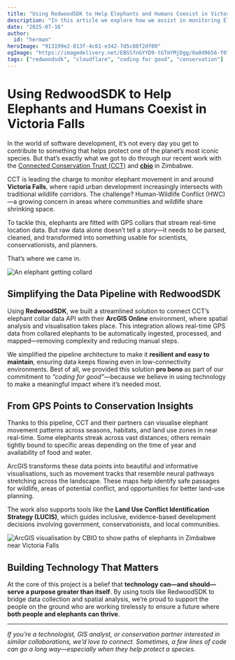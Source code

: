 ```yaml
---
title: "Using RedwoodSDK to Help Elephants and Humans Coexist in Victoria Falls."
description: "In this article we explore how we assist in monitoring Elephants in Southern Africa with RedwoodSDK."
date: "2025-07-16"
author:
  id: "herman"
heroImage: "913199e2-813f-4c61-e342-7d5c88f2df00"
ogImage: "https://imagedelivery.net/EBSSfnGYYD9-tGTmYMjDgg/0a0d9656-f074-43bc-110d-1d1a35338c00/public"
tags: ["redwoodsdk", "cloudflare", "coding for good", "conservation"]
---
```

# Using RedwoodSDK to Help Elephants and Humans Coexist in Victoria Falls

In the world of software development, it’s not every day you get to contribute to something that helps protect one of the planet’s most iconic species. But that’s exactly what we got to do through our recent work with the [Connected Conservation Trust (CCT)](https://www.connectedconservation.com/) and [**cbio**](https://za.linkedin.com/in/craig-beech-98101318) in Zimbabwe.

CCT is leading the charge to monitor elephant movement in and around **Victoria Falls**, where rapid urban development increasingly intersects with traditional wildlife corridors. The challenge? Human-Wildlife Conflict (HWC)—a growing concern in areas where communities and wildlife share shrinking space.

To tackle this, elephants are fitted with GPS collars that stream real-time location data. But raw data alone doesn’t tell a story—it needs to be parsed, cleaned, and transformed into something usable for scientists, conservationists, and planners.

That’s where we came in.

![An elephant getting collard](https://imagedelivery.net/EBSSfnGYYD9-tGTmYMjDgg/c503d290-ee61-4a65-3d24-ee6e7372a400/public)

## Simplifying the Data Pipeline with RedwoodSDK

Using **RedwoodSDK**, we built a streamlined solution to connect CCT’s elephant collar data API with their **ArcGIS Online** environment, where spatial analysis and visualisation takes place. This integration allows real-time GPS data from collared elephants to be automatically ingested, processed, and mapped—removing complexity and reducing manual steps.

We simplified the pipeline architecture to make it **resilient and easy to maintain**, ensuring data keeps flowing even in low-connectivity environments. Best of all, we provided this solution **pro bono** as part of our commitment to _“coding for good”_—because we believe in using technology to make a meaningful impact where it’s needed most.

## From GPS Points to Conservation Insights

Thanks to this pipeline, CCT and their partners can visualise elephant movement patterns across seasons, habitats, and land use zones in near real-time. Some elephants streak across vast distances; others remain tightly bound to specific areas depending on the time of year and availability of food and water.

ArcGIS transforms these data points into beautiful and informative visualisations, such as movement tracks that resemble neural pathways stretching across the landscape. These maps help identify safe passages for wildlife, areas of potential conflict, and opportunities for better land-use planning.

The work also supports tools like the **Land Use Conflict Identification Strategy (LUCIS)**, which guides inclusive, evidence-based development decisions involving government, conservationists, and local communities.

![ArcGIS visualisation by CBIO to show paths of elephants in Zimbabwe near Victoria Falls](https://imagedelivery.net/EBSSfnGYYD9-tGTmYMjDgg/2a868f86-d594-4d2d-2d08-b6f6a66f7000/public)


## Building Technology That Matters

At the core of this project is a belief that **technology can—and should—serve a purpose greater than itself**. By using tools like RedwoodSDK to bridge data collection and spatial analysis, we’re proud to support the people on the ground who are working tirelessly to ensure a future where **both people and elephants can thrive**.

---

_If you’re a technologist, GIS analyst, or conservation partner interested in similar collaborations, we’d love to connect. Sometimes, a few lines of code can go a long way—especially when they help protect a species._